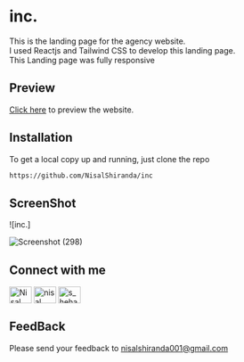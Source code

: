 # inc.
This is the landing page for the agency website.<br>
I used Reactjs and Tailwind CSS to develop this landing page.<br>
This Landing page was fully responsive


## Preview
<a href='https://inc-delta.vercel.app/'>Click here</a> to preview the website.

## Installation
To get a local copy up and running, just clone the repo
```bash
https://github.com/NisalShiranda/inc
```
## ScreenShot

![inc.]

![Screenshot (298)](https://github.com/NisalShiranda/inc/assets/112365420/4ec78435-8982-400b-afeb-ead47641b6d7)









## Connect with me
<p align="left">
<a href="https://www.linkedin.com/in/nisal-shiranda-229a63218/" target="blank"><img align="center" src="https://raw.githubusercontent.com/rahuldkjain/github-profile-readme-generator/master/src/images/icons/Social/linked-in-alt.svg" alt="Nisal Shiranda" height="30" width="40" /></a>
<a href="https://www.facebook.com/nisal.shiranda/" target="blank"><img align="center" src="https://raw.githubusercontent.com/rahuldkjain/github-profile-readme-generator/master/src/images/icons/Social/facebook.svg" alt="nisal shiranda" height="30" width="40" /></a>
<a href="https://www.instagram.com/_nixzaa_/" target="blank"><img align="center" src="https://raw.githubusercontent.com/rahuldkjain/github-profile-readme-generator/master/src/images/icons/Social/instagram.svg" alt="s_heha_n" height="30" width="40" /></a>
</p>

## FeedBack
Please send your feedback to nisalshiranda001@gmail.com
 

